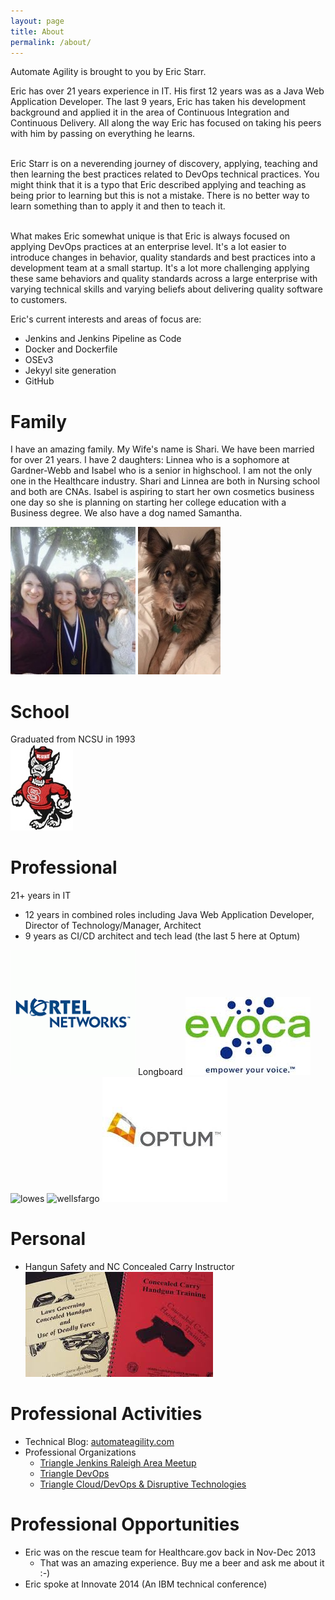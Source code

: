 ```yaml
---
layout: page
title: About
permalink: /about/
---
```


Automate Agility is brought to you by Eric Starr.

  Eric has over 21 years experience in IT.  His first 12 years was as a Java Web Application Developer.  The
  last 9 years, Eric has taken his development background and applied it in the area of Continuous Integration
  and Continuous Delivery.  All along the way Eric has focused on taking his peers with him by passing on
  everything he learns.<br><br>

  Eric Starr is on a neverending journey of discovery, applying, teaching and then learning the best practices
  related to DevOps technical practices.  You might think that it is a typo that Eric described applying and teaching 
  as being prior to learning but this is not a mistake.  There is no better way to learn something than to apply it 
  and then to teach it.  <br><br>
  
  What makes Eric somewhat unique is that Eric is always focused on applying DevOps practices at an enterprise level.  It's
  a lot easier to introduce changes in behavior, quality standards and best practices into a development team at a small startup.  It's
  a lot more challenging applying these same behaviors and quality standards across a large enterprise with varying technical
  skills and varying beliefs about delivering quality software to customers.

Eric's current interests and areas of focus are:
* Jenkins and Jenkins Pipeline as Code
* Docker and Dockerfile
* OSEv3
* Jekyyl site generation
* GitHub

# Family  
I have an amazing family.  My Wife's name is Shari.  We have been married for over 21 years.  I have 2 daughters:  Linnea who is a sophomore at Gardner-Webb and Isabel who is a senior in highschool.  I am not the only one in the Healthcare industry.  Shari and Linnea are both in Nursing school and both are CNAs.  Isabel is aspiring to start her own cosmetics business one day so she is planning on starting her college education with a Business degree.  We also have a dog named Samantha.

![family pictures 1](/images/about/eric_family_1.jpg)
![family pictures 1](/images/about/eric_dog_2.JPG)

# School
Graduated from NCSU in 1993 <br>
![NSCU logo](/images/about/north_carolina_state_wolfpack_logo_embroidery_design.jpg)

# Professional
21+ years in IT
- 12 years in combined roles including Java Web Application Developer, Director of Technology/Manager, Architect
- 9 years as CI/CD architect and tech lead (the last 5 here at Optum)

![nortel networks](/images/about/nortel_networks.png)
Longboard
![evoca](/images/about/evoca.jpg)
![lowes](https://seeklogo.com/images/L/Lowe_s-logo-FFC95B0BC6-seeklogo.com.gif)
![wellsfargo](https://encrypted-tbn0.gstatic.com/images?q=tbn:ANd9GcTFmyihrywv4wIJdidGRhM9iAfv30Z_HnPFlA6y23kR0CGr0x56)
![optum](/images/about/optum.jpg)


# Personal
- Hangun Safety and NC Concealed Carry Instructor <br>
![CCH Handbook](/images/about/nccch.jpg)


# Professional Activities
- Technical Blog: [automateagility.com](http://automateagility.com)
- Professional Organizations
  - [Triangle Jenkins Raleigh Area Meetup](https://www.meetup.com/Raleigh-Jenkins-Area-Meetup)
  - [Triangle DevOps](https://www.meetup.com/Triangle-DevOps/) 
  - [Triangle Cloud/DevOps & Disruptive Technologies](https://www.meetup.com/Triangle-Cloud-Computing-Meetup/)

# Professional Opportunities
- Eric was on the rescue team for Healthcare.gov back in Nov-Dec 2013
  - That was an amazing experience.  Buy me a beer and ask me about it :-)
- Eric spoke at Innovate 2014 (An IBM technical conference)

